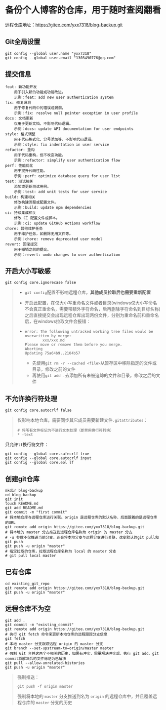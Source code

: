 # 备份个人博客的仓库，用于随时查阅翻看

远程仓库地址：https://gitee.com/yxx7318/blog-backup.git

## Git全局设置

```
git config --global user.name "yxx7318"
git config --global user.email "1303490776@qq.com"
```

## 提交信息

```
feat: 新功能开发
	用于引入新的功能或功能改进。
	示例：feat: add new user authentication system
fix: 修复漏洞
	用于修复代码中的错误或漏洞。
	示例：fix: resolve null pointer exception in user profile
docs: 文档更新
	仅用于更新文档，不影响代码逻辑。
	示例：docs: update API documentation for user endpoints
style: 格式调整
	用于代码格式化、分号添加等，不影响代码逻辑。
	示例：style: fix indentation in user service
refactor: 重构
	用于代码重构，但不改变功能。
	示例：refactor: simplify user authentication flow
perf: 性能优化
	用于提升代码性能。
	示例：perf: optimize database query for user list
test: 测试相关
	添加或更新测试用例。
	示例：test: add unit tests for user service
build: 构建相关
	修改构建流程或配置文件。
	示例：build: update npm dependencies
ci: 持续集成相关
	修改 CI 配置文件或脚本。
	示例：ci: update GitHub Actions workflow
chore: 其他维护任务
	用于维护任务，如删除无用文件等。
	示例：chore: remove deprecated user model
revert: 回滚提交
	用于撤销之前的提交。
	示例：revert: undo changes to user authentication
```

## 开启大小写敏感

```
git config core.ignorecase false
```

> - `git config`配置不影响远程仓库，**其他成员拉取后也需要重新配置**
>
> - 开启此配置，在仅大小写重命名文件或者目录(windows仅大小写命名不会真正重命名，需要带额外字符命名，后再删除字符命名到目标名称)之后直接提交会出现远程仓库出现两份文件，分别为重命名前和重命名后，在windows拉取文件会报错：
>
> - ```
>   error: The following untracked working tree files would be overwritten by merge:
>           xxx/xxx.md
>   Please move or remove them before you merge.
>   Aborting
>   Updating 75a64b9..2104b57
>   ```
>   
>   - 先使用`git rm -r --cached <file>`从暂存区中移除指定的文件或目录，修改之前的文件
>   - 再使用`git add .`去添加所有未被追踪的文件和目录，修改之后的文件

## 不允许换行符处理

```
git config core.autocrlf false
```

> 仅影响本地仓库，需要同步其它成员需要新建文件`.gitattributes`：
>
> ```
> # 将所有文件标记为不进行文本处理（即禁用换行符转换）
> * -text
> ```

只允许`lf`换行符文件：

```
git config --global core.safecrlf true
git config --global core.autocrlf input
git config --global core.eol lf
```

## 创建git仓库

```
mkdir blog-backup
cd blog-backup
git init 
touch README.md
git add README.md
git commit -m "first commit"
# 将本地仓库与远程仓库进行关联。origin 是远程仓库的默认名称，后面跟着的是远程仓库的URL
git remote add origin https://gitee.com/yxx7318/blog-backup.git
# 将本地的 master 分支推送到远程仓库名称为 origin 的 master 分支
# -u 参数不仅推送当前分支，还会将本地分支与远程分支进行关联，改变默认的git pull和git push
git push -u origin "master"
# 指定拉取的仓库，拉取远程仓库名称为 local 的 master 分支
# git pull local master
```

## 已有仓库

```
cd existing_git_repo
git remote add origin https://gitee.com/yxx7318/blog-backup.git
git push -u origin "master"
```

## 远程仓库不为空

```
git add .
git commit -m "existing_commit"
git remote add origin https://gitee.com/yxx7318/blog-backup.git
# 执行 git fetch 命令来更新本地仓库的远程跟踪分支信息
git fetch
# 本地 master 分支跟踪远程 origin 的 master 分支
git branch --set-upstream-to=origin/master master
# 强制 Git 合并这两个不相关的历史，如果有冲突，需要解决冲突后，执行 git add、git commit将解决后的文件标记为已解决
git pull --allow-unrelated-histories
git push -u origin "master"
```

> 强制推送：
>
> ```
> git push -f origin master
> ```
>
> 强制将本地的 `master` 分支推送到名为 `origin` 的远程仓库中，并且覆盖远程仓库的 `master` 分支的历史
